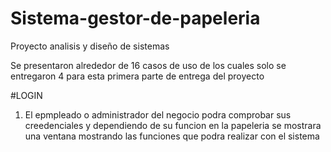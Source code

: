 # Sistema-gestor-de-papeleria
Proyecto analisis y diseño de sistemas

Se presentaron alrededor de 16 casos de uso de los cuales solo se entregaron 4 para esta primera parte de entrega del proyecto

#LOGIN

1) El epmpleado o administrador del negocio podra comprobar sus creedenciales y dependiendo de su funcion en la papeleria se mostrara 
una ventana mostrando las funciones que podra realizar con el sistema
